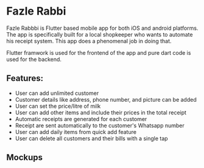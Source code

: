 # Fazle Rabbi

Fazle Rabbbi is Flutter based mobile app for both iOS and android platforms. The app is specifically built for a local shopkeeper who wants to automate his receipt system. This app does a phenomenal job in doing that.

Flutter framwork is used for the frontend of the app and pure dart code is used for the backend. 


## Features:
- User can add unlimited customer
- Customer details like address, phone number, and picture can be added
- User can set the price/litre of milk
- User can add other items and include their prices in the total receipt
- Automatic receipts are generated for each customer
- Receipt are sent automatically to the customer's Whatsapp number
- User can add daily items from quick add feature
- User can delete all customers and their bills with a single tap

## Mockups

